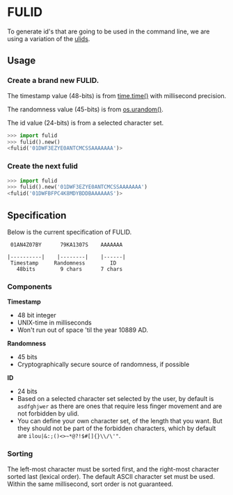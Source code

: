 # FULID

To generate id's that are going to be used in the command line, we are using
a variation of the [ulids](https://github.com/ulid/spec).

## Usage

### Create a brand new FULID.

The timestamp value (48-bits) is from [time.time()](https://docs.python.org/3/library/time.html?highlight=time.time#time.time) with millisecond precision.

The randomness value (45-bits) is from [os.urandom()](https://docs.python.org/3/library/os.html?highlight=os.urandom#os.urandom).

The id value (24-bits) is from a selected character set.

```python
>>> import fulid
>>> fulid().new()
<fulid('01DWF3EZYE0ANTCMCSSAAAAAAA')>
```

### Create the next fulid

```python
>>> import fulid
>>> fulid().new('01DWF3EZYE0ANTCMCSSAAAAAAA')
<fulid('01DWFBFPC4K8MDYBDDBAAAAAAS')>
```


## Specification

Below is the current specification of FULID.

```
 01AN4Z07BY      79KA1307S    AAAAAAA

|----------|    |--------|    |------|
 Timestamp     Randomness        ID
   48bits        9 chars      7 chars
```

### Components

**Timestamp**
- 48 bit integer
- UNIX-time in milliseconds
- Won't run out of space 'til the year 10889 AD.

**Randomness**
- 45 bits
- Cryptographically secure source of randomness, if possible

**ID**
- 24 bits
- Based on a selected character set selected by the user, by default is
  `asdfghjwer` as there are ones that require less finger movement and are not
  forbidden by ulid.
- You can define your own character set, of the length that you want. But they
  should not be part of the forbidden characters, which by default are
  `ilou|&:;()<>~*@?!$#[]{}\\/\'"`.

### Sorting

The left-most character must be sorted first, and the right-most character
sorted last (lexical order). The default ASCII character set must be used.
Within the same millisecond, sort order is not guaranteed.




